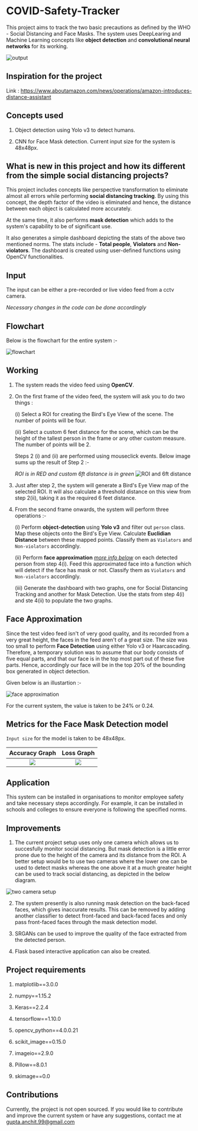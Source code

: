 # COVID-Safety-Tracker
This project aims to track the two basic precautions as defined by the WHO - Social Distancing and Face Masks. 
The system uses DeepLearing and Machine Learning concepts like **object detection** and **convolutional neural networks** for its working.

![output](https://github.com/AnchitGupta22/COVID-Safety-Tracker/blob/main/assets/final_project_output.gif)

## Inspiration for the project

Link : https://www.aboutamazon.com/news/operations/amazon-introduces-distance-assistant

## Concepts used

1. Object detection using Yolo v3 to detect humans.

2. CNN for Face Mask detection. Current input size for the system is 48x48px.

## What is new in this project and how its different from the simple social distancing projects?

This project includes concepts like perspective transformation to eliminate almost all errors while performing **social distancing tracking**.
By using this concept, the depth factor of the video is eliminated and hence, the distance between each object is calculated more accurately.

At the same time, it also performs **mask detection** which adds to the system's capability to be of significant use. 

It also generates a simple dashboard depicting the stats of the above two mentioned norms. The stats include - **Total people**, **Violators** and **Non-violators**. The dashboard is created using user-defined functions using OpenCV functionalities.

## Input

The input can be either a pre-recorded or live video feed from a cctv camera. 

*Necessary changes in the code can be done accordingly*

## Flowchart 

Below is the flowchart for the entire system :-

![flowchart](https://github.com/AnchitGupta22/COVID-Safety-Tracker/blob/main/assets/flowchart_main.PNG)

## Working

1. The system reads the video feed using **OpenCV**.

2. On the first frame of the video feed, the system will ask you to do two things :
      
      (i)   Select a ROI for creating the Bird's Eye View of the scene. The number of points will be four.
      
      (ii)  Select a custom 6 feet distance for the scene, which can be the height of the tallest person in the frame or any other custom measure. The number of points will be 2.
      
      Steps 2 (i) and (ii) are performed using mouseclick events. Below image sums up the result of Step 2 :-
      
      *ROI is in RED and custom 6ft distance is in green*
      ![ROI and 6ft distance](https://github.com/AnchitGupta22/COVID-Safety-Tracker/blob/main/assets/step_2.png)
      
3. Just after step 2, the system will generate a Bird's Eye View map of the selected ROI. It will also calculate a threshold distance on this view from step 2(ii), taking it as the required 6 feet distance.

4. From the second frame onwards, the system will perform three operations :-
    
      (i)     Perform **object-detection** using **Yolo v3** and filter out ```person``` class. Map these objects onto the Bird's Eye View. Calculate **Euclidian Distance** between these mapped points. Classify them as ```Violators``` and ```Non-violators``` accordingly. 
      
      (ii)    Perform **face approximation** [*more info below*](#face-approximation) on each detected person from step 4(i). Feed this approximated face into a function which will detect if the face has mask or not. Classify them as ```Violators``` and ```Non-violators``` accordingly. 
      
      (iii)   Generate the dashboard with two graphs, one for Social Distancing Tracking and another for Mask Detection. Use the stats from step 4(i) and ste 4(ii) to populate the two graphs.
      
## Face Approximation

Since the test video feed isn't of very good quality, and its recorded from a very great height, the faces in the feed aren't of a great size. The size was too small to perform **Face Detection** using either Yolo v3 or Haarcascading. Therefore, a temporary solution was to assume that our body consists of five equal parts, and that our face is in the top most part out of these five parts. Hence, accordingly our face will be in the top 20% of the bounding box generated in object detection.

Given below is an illustartion :-

![face approximation](https://github.com/AnchitGupta22/COVID-Safety-Tracker/blob/main/assets/face%20approximation.PNG)

For the current system, the value is taken to be 24% or 0.24.

## Metrics for the Face Mask Detection model

```Input size``` for the model is taken to be 48x48px. 

Accuracy Graph             |  Loss Graph
:-------------------------:|:-------------------------:
![](https://github.com/AnchitGupta22/COVID-Safety-Tracker/blob/main/assets/acc_graph.PNG)  |  ![](https://github.com/AnchitGupta22/COVID-Safety-Tracker/blob/main/assets/loss_graph.PNG)


## Application

This system can be installed in organisations to monitor employee safety and take necessary steps accordingly. For example, it can be installed in schools and colleges to ensure everyone is following the specified norms.

## Improvements

1. The current project setup uses only one camera which allows us to succesfully monitor social distancing. But mask detection is a little error prone due to the height of the camera and its distance from the ROI. A better setup would be to use two cameras where the lower one can be used to detect masks whereas the one above it at a much greater height can be used to track social distancing, as depicted in the below diagram.

![two camera setup](https://github.com/AnchitGupta22/COVID-Safety-Tracker/blob/main/assets/two%20camera%20setup.PNG)

2. The system presently is also running mask detection on the back-faced faces, which gives inaccurate results. This can be removed by adding another classifier to detect front-faced and back-faced faces and only pass front-faced faces through the mask detection model.

3. SRGANs can be used to improve the quality of the face extracted from the detected person.

4. Flask based interactive application can also be created.

## Project requirements

1. matplotlib==3.0.0

2. numpy==1.15.2

3. Keras==2.2.4

4. tensorflow==1.10.0

5. opencv_python==4.0.0.21

6. scikit_image==0.15.0

7. imageio==2.9.0

8. Pillow==8.0.1

9. skimage==0.0

## Contributions

Currently, the project is not open sourced. If you would like to contribute and improve the current system or have any suggestions, contact me at gupta.anchit.99@gmail.com
